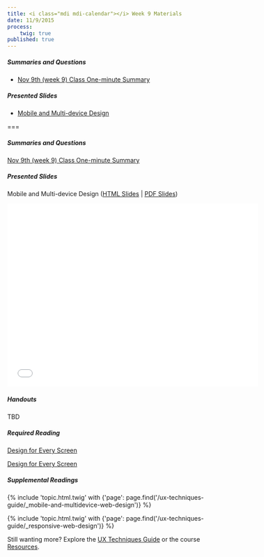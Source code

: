 ```yaml
---
title: <i class="mdi mdi-calendar"></i> Week 9 Materials
date: 11/9/2015
process:
    twig: true
published: true
---
```


##### Summaries and Questions
*   [Nov 9th (week 9) Class One-minute Summary](https://canvas.sfu.ca/courses/22099/discussion_topics/382633)

##### Presented Slides
*   [Mobile and Multi-device Design](http://slides.com/paulhibbitts/cmpt-363-153-slides-in-progress#/)  

===

<style>iframe.embedly-card{float:left;}</style>
##### Summaries and Questions
[Nov 9th (week 9) Class One-minute Summary](https://canvas.sfu.ca/courses/22099/discussion_topics/382633)

##### Presented Slides  
Mobile and Multi-device Design ([HTML Slides](http://slides.com/paulhibbitts/cmpt-363-153-slides-in-progress#/) | [PDF Slides](http://1drv.ms/1TNqz4z))

<div class="row">
  <div class="col s10">
    <div class="video-container"><iframe src="//slides.com/paulhibbitts/cmpt-363-153-slides-in-progress/embed" width="576" height="420" scrolling="no" frameborder="0" webkitallowfullscreen mozallowfullscreen allowfullscreen></iframe></div>
    </div>
  </div>

##### Handouts  
TBD

##### Required Reading  
[Design for Every Screen](http://shoobe01.blogspot.ca/2011/11/design-for-every-screen.html)
<div class="row"> <div class="col s10">
  <a class="embedly-card" href="http://shoobe01.blogspot.ca/2011/11/design-for-every-screen.html">Design for Every Screen</a>
<script async src="//cdn.embedly.com/widgets/platform.js" charset="UTF-8"></script></div></div>

##### Supplemental Readings
{% include 'topic.html.twig' with {'page': page.find('/ux-techniques-guide/_mobile-and-multidevice-web-design')} %}  

{% include 'topic.html.twig' with {'page': page.find('/ux-techniques-guide/_responsive-web-design')} %}  

Still wanting more? Explore the [UX Techniques Guide](../../ux-techniques-guide) or the course [Resources](../../resources).  
